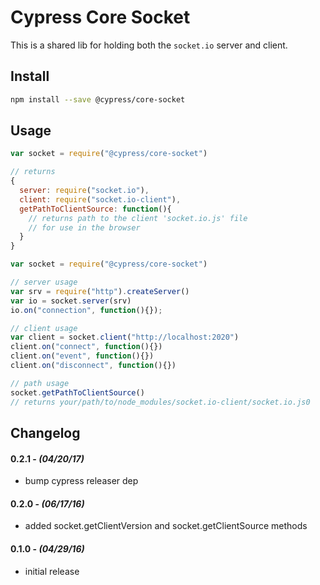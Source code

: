 # Cypress Core Socket

This is a shared lib for holding both the `socket.io` server and client.

## Install

```bash
npm install --save @cypress/core-socket
```

## Usage

```javascript
var socket = require("@cypress/core-socket")

// returns
{
  server: require("socket.io"),
  client: require("socket.io-client"),
  getPathToClientSource: function(){
    // returns path to the client 'socket.io.js' file
    // for use in the browser
  }
}
```

```javascript
var socket = require("@cypress/core-socket")

// server usage
var srv = require("http").createServer()
var io = socket.server(srv)
io.on("connection", function(){});

// client usage
var client = socket.client("http://localhost:2020")
client.on("connect", function(){})
client.on("event", function(){})
client.on("disconnect", function(){})

// path usage
socket.getPathToClientSource()
// returns your/path/to/node_modules/socket.io-client/socket.io.js0
```


## Changelog

#### 0.2.1 - *(04/20/17)*
- bump cypress releaser dep

#### 0.2.0 - *(06/17/16)*
- added socket.getClientVersion and socket.getClientSource methods

#### 0.1.0 - *(04/29/16)*
- initial release
